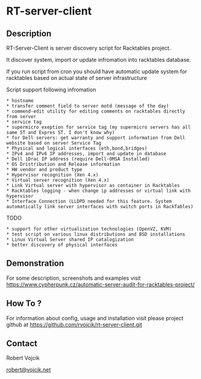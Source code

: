 RT-server-client
================

Description
-----------

RT-Server-Client is server discovery script for Racktables project.

It discover system, import or update infromation into racktables database.

If you run script from cron you should have automatic update system for racktables based on actual state of server infrastructure
 
Script support following infromation

    * hostname
    * transfer comment field to server motd (message of the day)
    * commend-edit utility for editing comments on racktables directly from server
    * service tag
    * supermicro exeption for service tag (my supermicro servers has all same ST and Expres ST. I don't know why)
    * for Dell servers: get warranty and support information from Dell website based on server Service Tag
    * Physical and logical interfaces (eth,bond,bridges)
    * IPv4 and IPv6 IP addresses, import and update in database
    * Dell iDrac IP address (require Dell-OMSA Installed)
    * OS Dristribution and Release information
    * HW vendor and product type
    * Hypervisor recognition (Xen 4.x)
    * Virtual server recognition (Xen 4.x)
    * Link Virtual server with hypervisor as container in Racktables
    * Racktables logging - when change ip addresses or virtual link with hypervisor
    * Interface Connection (LLDPD needed for this feature. System automatically link server interfaces with switch ports in RackTables)

TODO

    * support for other virtualization technologies (OpenVZ, KVM)
    * test script on various linux distributions and BSD installations
    * Linux Virtual Server shared IP catalogization
    * better discovery of physical interfaces

Demonstration
-------------
For some description, screenshots and examples visit https://www.cypherpunk.cz/automatic-server-audit-for-racktables-project/

How To ?
--------

For information about config, usage and installation visit please project github at https://github.com/rvojcik/rt-server-client.git

Contact
-------
Robert Vojcik 

robert@vojcik.net

